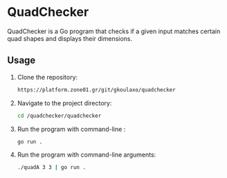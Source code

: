 # QuadChecker

QuadChecker is a Go program that checks if a given input matches certain quad shapes and displays their dimensions.

## Usage

1. Clone the repository:

   ```bash
   https://platform.zone01.gr/git/gkoulaxo/quadchecker

2. Navigate to the project directory:

   ```bash
   cd /quadchecker/quadchecker

3. Run the program with command-line :

    ```bash
   go run .

4. Run the program with command-line arguments:

   ```bash
   ./quadA 3 3 | go run .
